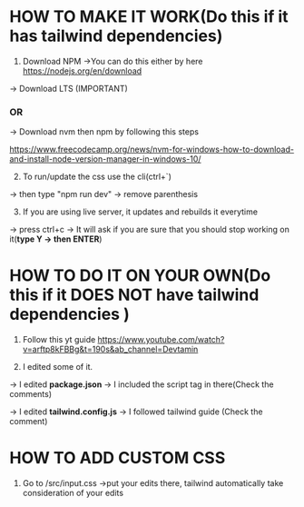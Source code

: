 # HOW TO MAKE IT WORK(Do this if it has tailwind dependencies)

1. Download NPM
->You can do this either by here
https://nodejs.org/en/download 

-> Download LTS (IMPORTANT)


### OR

-> Download nvm then npm by following this steps

https://www.freecodecamp.org/news/nvm-for-windows-how-to-download-and-install-node-version-manager-in-windows-10/


2. To run/update the css use the cli(ctrl+`)

-> then type "npm run dev"
-> remove parenthesis

3. If you are using live server, it updates and rebuilds it everytime

-> press ctrl+c
-> It will ask if you are sure that you should stop working on it(**type Y -> then ENTER**)



# HOW TO DO IT ON YOUR OWN(Do this if it DOES NOT have tailwind dependencies )

1. Follow this yt guide
https://www.youtube.com/watch?v=arftp8kFBBg&t=190s&ab_channel=Devtamin 

2. I edited some of it.

-> I edited **package.json**
-> I included the script tag in there(Check the comments)

-> I edited **tailwind.config.js**
-> I followed tailwind guide (Check the comment)


# HOW TO ADD CUSTOM CSS

1. Go to /src/input.css
->put your edits there, tailwind automatically take consideration of your edits